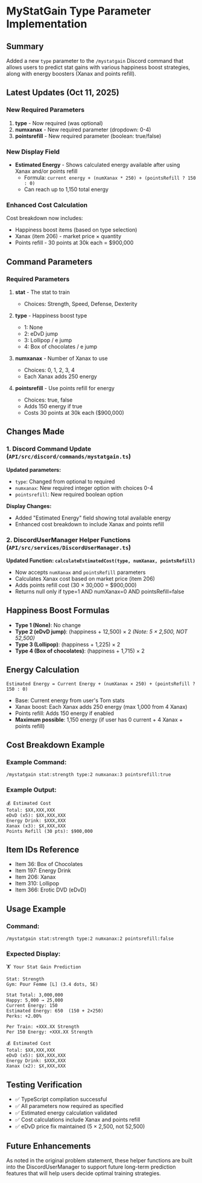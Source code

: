 # MyStatGain Type Parameter Implementation

## Summary

Added a new `type` parameter to the `/mystatgain` Discord command that allows users to predict stat gains with various happiness boost strategies, along with energy boosters (Xanax and points refill).

## Latest Updates (Oct 11, 2025)

### New Required Parameters
1. **type** - Now required (was optional)
2. **numxanax** - New required parameter (dropdown: 0-4)
3. **pointsrefill** - New required parameter (boolean: true/false)

### New Display Field
- **Estimated Energy** - Shows calculated energy available after using Xanax and/or points refill
  - Formula: `current energy + (numXanax * 250) + (pointsRefill ? 150 : 0)`
  - Can reach up to 1,150 total energy

### Enhanced Cost Calculation
Cost breakdown now includes:
- Happiness boost items (based on type selection)
- Xanax (item 206) - market price × quantity
- Points refill - 30 points at 30k each = $900,000

## Command Parameters

### Required Parameters

1. **stat** - The stat to train
   - Choices: Strength, Speed, Defense, Dexterity

2. **type** - Happiness boost type
   - 1: None
   - 2: eDvD jump
   - 3: Lollipop / e jump
   - 4: Box of chocolates / e jump

3. **numxanax** - Number of Xanax to use
   - Choices: 0, 1, 2, 3, 4
   - Each Xanax adds 250 energy

4. **pointsrefill** - Use points refill for energy
   - Choices: true, false
   - Adds 150 energy if true
   - Costs 30 points at 30k each ($900,000)

## Changes Made

### 1. Discord Command Update (`API/src/discord/commands/mystatgain.ts`)

**Updated parameters:**
- `type`: Changed from optional to required
- `numxanax`: New required integer option with choices 0-4
- `pointsrefill`: New required boolean option

**Display Changes:**
- Added "Estimated Energy" field showing total available energy
- Enhanced cost breakdown to include Xanax and points refill

### 2. DiscordUserManager Helper Functions (`API/src/services/DiscordUserManager.ts`)

**Updated Function: `calculateEstimatedCost(type, numXanax, pointsRefill)`**
- Now accepts `numXanax` and `pointsRefill` parameters
- Calculates Xanax cost based on market price (item 206)
- Adds points refill cost (30 × 30,000 = $900,000)
- Returns null only if type=1 AND numXanax=0 AND pointsRefill=false

## Happiness Boost Formulas

- **Type 1 (None)**: No change
- **Type 2 (eDvD jump)**: (happiness + 12,500) × 2  *(Note: 5 × 2,500, NOT 52,500)*
- **Type 3 (Lollipop)**: (happiness + 1,225) × 2  
- **Type 4 (Box of chocolates)**: (happiness + 1,715) × 2

## Energy Calculation

```
Estimated Energy = Current Energy + (numXanax × 250) + (pointsRefill ? 150 : 0)
```

- Base: Current energy from user's Torn stats
- Xanax boost: Each Xanax adds 250 energy (max 1,000 from 4 Xanax)
- Points refill: Adds 150 energy if enabled
- **Maximum possible**: 1,150 energy (if user has 0 current + 4 Xanax + points refill)

## Cost Breakdown Example

### Example Command:
```
/mystatgain stat:strength type:2 numxanax:3 pointsrefill:true
```

### Example Output:
```
💰 Estimated Cost
Total: $XX,XXX,XXX
eDvD (x5): $XX,XXX,XXX
Energy Drink: $XXX,XXX
Xanax (x3): $X,XXX,XXX
Points Refill (30 pts): $900,000
```

## Item IDs Reference

- Item 36: Box of Chocolates
- Item 197: Energy Drink
- Item 206: Xanax
- Item 310: Lollipop
- Item 366: Erotic DVD (eDvD)

## Usage Example

### Command:
```
/mystatgain stat:strength type:2 numxanax:2 pointsrefill:false
```

### Expected Display:
```
🏋️ Your Stat Gain Prediction

Stat: Strength
Gym: Pour Femme [L] (3.4 dots, 5E)

Stat Total: 3,000,000
Happy: 5,000 → 25,000
Current Energy: 150
Estimated Energy: 650  (150 + 2×250)
Perks: +2.00%

Per Train: +XXX.XX Strength
Per 150 Energy: +XXX.XX Strength

💰 Estimated Cost
Total: $XX,XXX,XXX
eDvD (x5): $XX,XXX,XXX
Energy Drink: $XXX,XXX
Xanax (x2): $X,XXX,XXX
```

## Testing Verification

- ✅ TypeScript compilation successful
- ✅ All parameters now required as specified
- ✅ Estimated energy calculation validated
- ✅ Cost calculations include Xanax and points refill
- ✅ eDvD price fix maintained (5 × 2,500, not 52,500)

## Future Enhancements

As noted in the original problem statement, these helper functions are built into the DiscordUserManager to support future long-term prediction features that will help users decide optimal training strategies.
